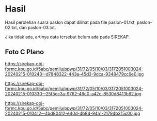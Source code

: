 # Hasil

Hasil perolehan suara paslon dapat dilihat pada file paslon-01.txt, paslon-02.txt, dan paslon-03.txt.

Jika tidak ada, artinya data tersebut belum ada pada SIREKAP.

## Foto C Plano

https://sirekap-obj-formc.kpu.go.id/5abc/pemilu/ppwp/31/72/05/10/03/3172051003024-20240215-010243--d7848322-443a-45d3-9dca-9348479cc6e0.jpg

https://sirekap-obj-formc.kpu.go.id/5abc/pemilu/ppwp/31/72/05/10/03/3172051003024-20240215-010330--25f5ec3a-9762-46c0-a42c-8530d8413b62.jpg

https://sirekap-obj-formc.kpu.go.id/5abc/pemilu/ppwp/31/72/05/10/03/3172051003024-20240215-010412--4bd80412-e40d-4b84-94a1-21794b315c00.jpg
